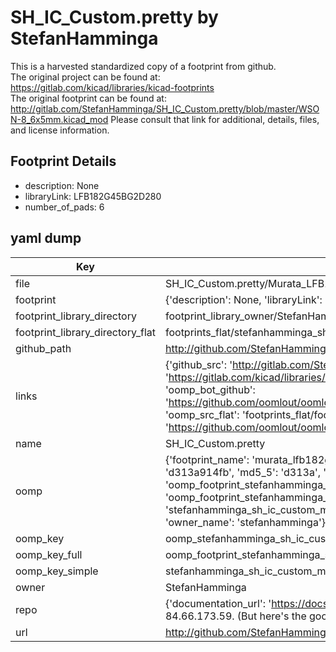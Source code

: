 # SH_IC_Custom.pretty by StefanHamminga  
This is a harvested standardized copy of a footprint from github.  
The original project can be found at:  
https://gitlab.com/kicad/libraries/kicad-footprints  
The original footprint can be found at:
http://gitlab.com/StefanHamminga/SH_IC_Custom.pretty/blob/master/WSON-8_6x5mm.kicad_mod
Please consult that link for additional, details, files, and license information.  
## Footprint Details
* description: None  
* libraryLink: LFB182G45BG2D280  
* number_of_pads: 6  
## yaml dump  
| Key | Value |  
| --- | --- |  
| file | SH_IC_Custom.pretty/Murata_LFB182G45BG2D280.kicad_mod |  
| footprint | {'description': None, 'libraryLink': 'LFB182G45BG2D280', 'number_of_pads': 6} |  
| footprint_library_directory | footprint_library_owner/StefanHamminga_SH_IC_Custom.pretty |  
| footprint_library_directory_flat | footprints_flat/stefanhamminga_sh_ic_custom_murata_lfb182g45bg2d280/working |  
| github_path | http://github.com/StefanHamminga/SH_IC_Custom.pretty/blob/master/Murata_LFB182G45BG2D280.kicad_mod |  
| links | {'github_src': 'http://gitlab.com/StefanHamminga/SH_IC_Custom.pretty/blob/master/WSON-8_6x5mm.kicad_mod', 'github_src_repo': 'https://gitlab.com/kicad/libraries/kicad-footprints', 'oomp_bot': 'footprints/stefanhamminga_sh_ic_custom_murata_lfb182g45bg2d280/working', 'oomp_bot_github': 'https://github.com/oomlout/oomlout_oomp_footprint_bot/tree/main/footprints/stefanhamminga_sh_ic_custom_murata_lfb182g45bg2d280/working', 'oomp_src_flat': 'footprints_flat/footprints_flat/stefanhamminga_sh_ic_custom_murata_lfb182g45bg2d280/working', 'oomp_src_flat_github': 'https://github.com/oomlout/oomlout_oomp_footprint_src/tree/main/footprints_flat/stefanhamminga_sh_ic_custom_murata_lfb182g45bg2d280/working'} |  
| name | SH_IC_Custom.pretty |  
| oomp | {'footprint_name': 'murata_lfb182g45bg2d280', 'library_name': 'sh_ic_custom', 'md5': 'd313a914fbd9605c6b0c9d202a082447', 'md5_10': 'd313a914fb', 'md5_5': 'd313a', 'md5_6': 'd313a9', 'oomp_key': 'oomp_stefanhamminga_sh_ic_custom_murata_lfb182g45bg2d280', 'oomp_key_extra': 'oomp_footprint_stefanhamminga_sh_ic_custom_murata_lfb182g45bg2d280', 'oomp_key_full': 'oomp_footprint_stefanhamminga_sh_ic_custom_murata_lfb182g45bg2d280_d313a9', 'oomp_key_simple': 'stefanhamminga_sh_ic_custom_murata_lfb182g45bg2d280', 'original_filename': 'SH_IC_Custom.pretty/Murata_LFB182G45BG2D280.kicad_mod', 'owner_name': 'stefanhamminga'} |  
| oomp_key | oomp_stefanhamminga_sh_ic_custom_murata_lfb182g45bg2d280 |  
| oomp_key_full | oomp_footprint_stefanhamminga_sh_ic_custom_murata_lfb182g45bg2d280 |  
| oomp_key_simple | stefanhamminga_sh_ic_custom_murata_lfb182g45bg2d280 |  
| owner | StefanHamminga |  
| repo | {'documentation_url': 'https://docs.github.com/rest/overview/resources-in-the-rest-api#rate-limiting', 'message': "API rate limit exceeded for 84.66.173.59. (But here's the good news: Authenticated requests get a higher rate limit. Check out the documentation for more details.)"} |  
| url | http://github.com/StefanHamminga/SH_IC_Custom.pretty |  

